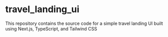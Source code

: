 # travel_landing_ui
This repository contains the source code for a simple travel landing UI built using Next.js, TypeScript, and Tailwind CSS
